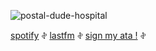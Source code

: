 
![postal-dude-hospital](https://github.com/user-attachments/assets/605d36e2-7ae2-498a-9060-c5dd16bd13a2)


[spotify](https://open.spotify.com/user/31iydpcy5qoohkge2fdzy2oukuvy?si=db6df98faaed45bd) 𖤝 [lastfm](https://www.last.fm/user/corpsehem) 𖤝 [sign my ata !](https://prophetoffalsehope.atabook.org/) 𖤝 
